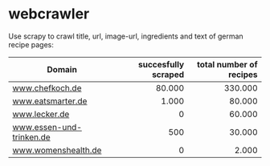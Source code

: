 # webcrawler
Use scrapy to crawl title, url, image-url, ingredients and text of german recipe pages:

| Domain               | succesfully scraped | total number of recipes      |
|-------------------|----------------------------:|-------:|
| www.chefkoch.de         | 80.000    | 330.000 |
| www.eatsmarter.de | 1.000         | 80.000 |
| www.lecker.de | 0 | 60.000 |
| www.essen-und-trinken.de  | 500       | 30.000 |
| www.womenshealth.de| 0 | 2.000 |